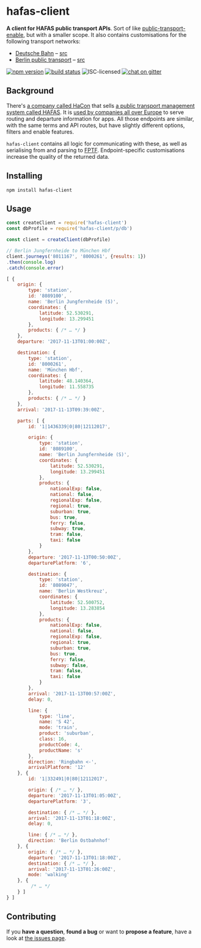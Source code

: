 # hafas-client

**A client for HAFAS public transport APIs**. Sort of like [public-transport-enable](https://github.com/schildbach/public-transport-enabler), but with a smaller scope. It also contains customisations for the following transport networks:

- [Deutsche Bahn](https://en.wikipedia.org/wiki/Deutsche_Bahn) – [src](p/db/index.js)
- [Berlin public transport](https://en.wikipedia.org/wiki/Verkehrsverbund_Berlin-Brandenburg) – [src](p/vbb/index.js)

[![npm version](https://img.shields.io/npm/v/hafas-client.svg)](https://www.npmjs.com/package/hafas-client)
[![build status](https://img.shields.io/travis/derhuerst/hafas-client.svg)](https://travis-ci.org/derhuerst/hafas-client)
![ISC-licensed](https://img.shields.io/github/license/derhuerst/hafas-client.svg)
[![chat on gitter](https://badges.gitter.im/derhuerst.svg)](https://gitter.im/derhuerst)


## Background

There's [a company called HaCon](http://hacon.de) that sells [a public transport management system called HAFAS](https://de.wikipedia.org/wiki/HAFAS). It is [used by companies all over Europe](https://gist.github.com/derhuerst/2b7ed83bfa5f115125a5) to serve routing and departure information for apps. All those endpoints are similar, with the same terms and API routes, but have slightly different options, filters and enable features.

`hafas-client` contains all logic for communicating with these, as well as serialising from and parsing to [FPTF](https://github.com/public-transport/friendly-public-transport-format). Endpoint-specific customisations increase the quality of the returned data.


## Installing

```shell
npm install hafas-client
```


## Usage

```js
const createClient = require('hafas-client')
const dbProfile = require('hafas-client/p/db')

const client = createClient(dbProfile)

// Berlin Jungfernheide to München Hbf
client.journeys('8011167', '8000261', {results: 1})
.then(console.log)
.catch(console.error)
```

```js
[ {
	origin: {
		type: 'station',
		id: '8089100',
		name: 'Berlin Jungfernheide (S)',
		coordinates: {
			latitude: 52.530291,
			longitude: 13.299451
		},
		products: { /* … */ }
	},
	departure: '2017-11-13T01:00:00Z',

	destination: {
		type: 'station',
		id: '8000261',
		name: 'München Hbf',
		coordinates: {
			latitude: 48.140364,
			longitude: 11.558735
		},
		products: { /* … */ }
	},
	arrival: '2017-11-13T09:39:00Z',

	parts: [ {
		id: '1|1436339|0|80|12112017',

		origin: {
			type: 'station',
			id: '8089100',
			name: 'Berlin Jungfernheide (S)',
			coordinates: {
				latitude: 52.530291,
				longitude: 13.299451
			},
			products: {
				nationalExp: false,
				national: false,
				regionalExp: false,
				regional: true,
				suburban: true,
				bus: true,
				ferry: false,
				subway: true,
				tram: false,
				taxi: false
			}
		},
		departure: '2017-11-13T00:50:00Z',
		departurePlatform: '6',

		destination: {
			type: 'station',
			id: '8089047',
			name: 'Berlin Westkreuz',
			coordinates: {
				latitude: 52.500752,
				longitude: 13.283854
			},
			products: {
				nationalExp: false,
				national: false,
				regionalExp: false,
				regional: true,
				suburban: true,
				bus: true,
				ferry: false,
				subway: false,
				tram: false,
				taxi: false
			}
		},
		arrival: '2017-11-13T00:57:00Z',
		delay: 0,

		line: {
			type: 'line',
			name: 'S 42',
			mode: 'train',
			product: 'suburban',
			class: 16,
			productCode: 4,
			productName: 's'
		},
		direction: 'Ringbahn <-',
		arrivalPlatform: '12'
	}, {
		id: '1|332491|0|80|12112017',

		origin: { /* … */ },
		departure: '2017-11-13T01:05:00Z',
		departurePlatform: '3',

		destination: { /* … */ },
		arrival: '2017-11-13T01:18:00Z',
		delay: 0,

		line: { /* … */ },
		direction: 'Berlin Ostbahnhof'
	}, {
		origin: { /* … */ },
		departure: '2017-11-13T01:18:00Z',
		destination: { /* … */ },
		arrival: '2017-11-13T01:26:00Z',
		mode: 'walking'
	}, {
		 /* … */
	} ]
} ]
```


## Contributing

If you **have a question**, **found a bug** or want to **propose a feature**, have a look at [the issues page](https://github.com/derhuerst/hafas-client/issues).
